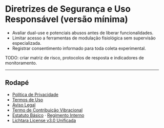 # Diretrizes de Segurança e Uso Responsável (versão mínima)

- Avaliar dual-use e potenciais abusos antes de liberar funcionalidades.
- Limitar acesso a ferramentas de modulação fisiológica sem supervisão especializada.
- Registrar consentimento informado para toda coleta experimental.

TODO: criar matriz de risco, protocolos de resposta e indicadores de monitoramento.

---

## Rodapé
- [Política de Privacidade](./privacy-policy.md)
- [Termos de Uso](./terms-of-use.md)
- [Aviso Legal](./legal-disclaimer.md)
- [Termo de Contribuição Vibracional](./term-contribuicao-vibracional.md)
- [Estatuto Básico](./estatuto-basico.md) · [Regimento Interno](./regimento-interno.md)
- [Lichtara License v3.0 Unificada](../LICENSE)

